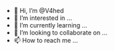 - 👋 Hi, I’m @V4hed
- 👀 I’m interested in ...
- 🌱 I’m currently learning ...
- 💞️ I’m looking to collaborate on ...
- 📫 How to reach me ...

<!---
V4hed/V4hed is a ✨ special ✨ repository because its `README.md` (this file) appears on your GitHub profile.
You can click the Preview link to take a look at your changes.
--->
